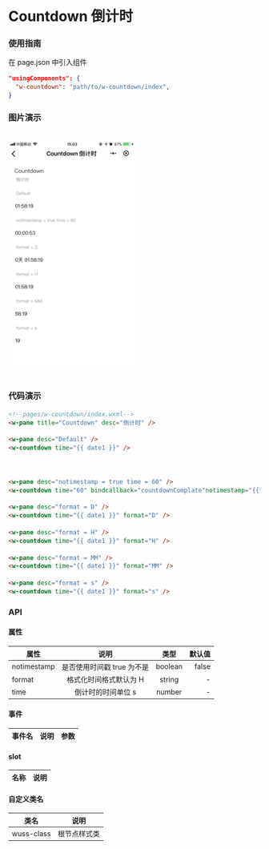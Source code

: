 # Countdown 倒计时

### 使用指南

在 page.json 中引入组件

```json
"usingComponents": {
  "w-countdown": "path/to/w-countdown/index",
}
```

### 图片演示

<img style="margin: 20px 0;" height="450px" src="../../resource/count-down.jpg"/>



### 代码演示

```html
<!--pages/w-countdown/index.wxml-->
<w-pane title="Countdown" desc="倒计时" />

<w-pane desc="Default" />
<w-countdown time="{{ date1 }}" />



<w-pane desc="notimestamp = true time = 60" />
<w-countdown time="60" bindcallback="countdownComplate"notimestamp="{{true}}" />

<w-pane desc="format = D" />
<w-countdown time="{{ date1 }}" format="D" />

<w-pane desc="format = H" />
<w-countdown time="{{ date1 }}" format="H" />

<w-pane desc="format = MM" />
<w-countdown time="{{ date1 }}" format="MM" />

<w-pane desc="format = s" />
<w-countdown time="{{ date1 }}" format="s" />
```

### API

#### 属性

| 属性        |            说明            |  类型   | 默认值 |
| ----------- | :------------------------: | :-----: | -----: |
| notimestamp | 是否使用时间戳 true 为不是 | boolean |  false |
| format      |   格式化时间格式默认为 H   | string  |      - |
| time        |     倒计时的时间单位 s     | number  |      - |

#### 事件

| 事件名 | 说明 | 参数 |
| ------ | ---- | ---- |


#### slot

| 名称 | 说明 |
| ---- | ---- |


#### 自定义类名

| 类名       | 说明         |
| ---------- | ------------ |
| wuss-class | 根节点样式类 |
